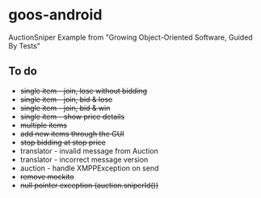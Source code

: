 goos-android
============

AuctionSniper Example from "Growing Object-Oriented Software, Guided By Tests"

To do
-----
 * ~~single item - join, lose without bidding~~
 * ~~single item - join, bid & lose~~
 * ~~single item - join, bid & win~~
 * ~~single item - show price details~~
 * ~~multiple items~~
 * ~~add new items through the GUI~~
 * ~~stop bidding at stop price~~
 * translator - invalid message from Auction
 * translator - incorrect message version
 * auction - handle XMPPException on send
 * ~~remove mockito~~
 * ~~null pointer exception (auction.sniperId())~~